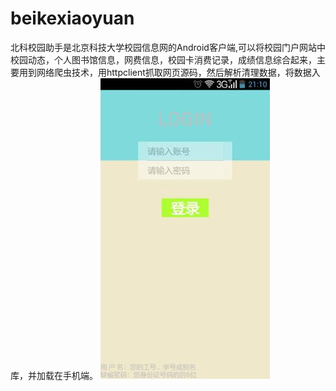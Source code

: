 # beikexiaoyuan
北科校园助手是北京科技大学校园信息网的Android客户端,可以将校园门户网站中校园动态，个人图书馆信息，网费信息，校园卡消费记录，成绩信息综合起来，主要用到网络爬虫技术，用httpclient抓取网页源码，然后解析清理数据，将数据入库，并加载在手机端。
![登录界面](screenshot/图片9.jpg) 
